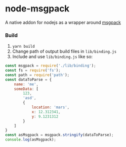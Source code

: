 # node-msgpack

A native addon for nodejs as a wrapper around [msgpack](https://github.com/t348575/msgpack)

### Build
1)  ```yarn build```
2) Change path of output build files in `lib/binding.js`
3) Include and use `lib/binding.js` like so:

```js
const msgpack = require('./lib/binding');
const fs = require('fs');
const path = require('path');
const dataToParse = {
    name: 'me',
    someData: [
        123,
        'asd',
        {
            location: 'mars',
            x: 12.312341,
            y: 9.1231312
        }
    ]
}
const asMsgpack = msgpack.stringify(dataToParse);
console.log(asMsgpack);
```
